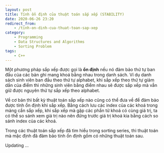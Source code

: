 ```yaml
---
layout: post
title: Tính ổn định của thuật toán sắp xếp (STABILITY)
date: 2020-06-26 23:20
redirect_from:
    - /tinh-on-dinh-cua-thuat-toan-sap-xep
category:
    - Programming
    - Data Structures and Algorithms
    - Sorting Problem
tags: 
    - C++
---
```

Một phương pháp sắp xếp được gọi là **ổn định** nếu nó đảm bảo thứ tự ban đầu của các bản ghi mang khoá
bằng nhau trong danh sách. Ví dụ danh sách sinh viên ban đầu theo thứ tự alphabet, khi sắp xếp theo thứ
tự giảm dần của điểm thì những sinh viên bằng điểm nhau sẽ được sắp xếp mà vẫn giữ được nguyên thứ tự
sắp xếp theo alphabet.

Về cơ bản thì bất kỳ thuật toán sắp xếp nào cũng có thể đưa về để đảm bảo được tính ổn định khi sắp xếp.
Bằng cách lưu các index của các khoá trong mảng cần sắp xếp, khi sắp xếp mà gặp các phần tử khoá có cùng
giá trị, ta có thể so sánh xem giá trị nào nên đứng trước giá trị khoá kia bằng cách so sánh index của
các khoá.

Trong các thuật toán sắp xếp đã tìm hiểu trong sorting series, thì thuật toán mà mặc định đã đảm bảo tính
ổn định gồm có những thuật toán sau.

Updating ...